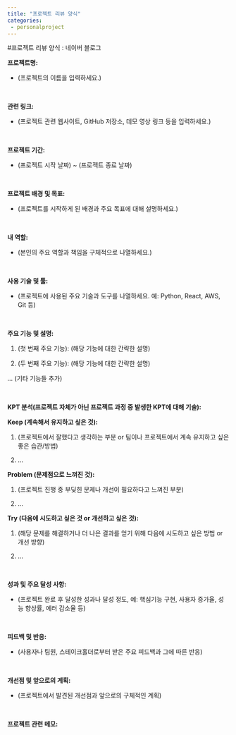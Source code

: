 ```yaml
---
title: "프로젝트 리뷰 양식"
categories:
 - personalproject
---
```

#프로젝트 리뷰 양식 : 네이버 블로그








**프로젝트명:**

- (프로젝트의 이름을 입력하세요.)

​

**관련 링크:**

- (프로젝트 관련 웹사이트, GitHub 저장소, 데모 영상 링크 등을 입력하세요.)

​

**프로젝트 기간:**

- (프로젝트 시작 날짜) ~ (프로젝트 종료 날짜)

​

**프로젝트 배경 및 목표:**

- (프로젝트를 시작하게 된 배경과 주요 목표에 대해 설명하세요.)

​

**내 역할:**

- (본인의 주요 역할과 책임을 구체적으로 나열하세요.)

​

**사용 기술 및 툴:**

- (프로젝트에 사용된 주요 기술과 도구를 나열하세요. 예: Python, React, AWS, Git 등)

​

**주요 기능 및 설명:**

1. (첫 번째 주요 기능): (해당 기능에 대한 간략한 설명)

2. (두 번째 주요 기능): (해당 기능에 대한 간략한 설명)

 ... (기타 기능들 추가)

​

**KPT 분석(프로젝트 자체가 아닌 프로젝트 과정 중 발생한 KPT에 대해 기술):**

**Keep (계속해서 유지하고 싶은 것):**

 1. (프로젝트에서 잘했다고 생각하는 부분 or 팀이나 프로젝트에서 계속 유지하고 싶은 좋은 습관/방법)

 2. ...

**Problem (문제점으로 느껴진 것):**

 1. (프로젝트 진행 중 부딪힌 문제나 개선이 필요하다고 느껴진 부분)

 2. ...

**Try (다음에 시도하고 싶은 것 or 개선하고 싶은 것):**

 1. (해당 문제를 해결하거나 더 나은 결과를 얻기 위해 다음에 시도하고 싶은 방법 or 개선 방향)

 2. ...

​

**성과 및 주요 달성 사항:**

- (프로젝트 완료 후 달성한 성과나 달성 정도, 예: 핵심기능 구현, 사용자 증가율, 성능 향상률, 에러 감소율 등)

​

**피드백 및 반응:**

- (사용자나 팀원, 스테이크홀더로부터 받은 주요 피드백과 그에 따른 반응)

​

**개선점 및 앞으로의 계획:**

- (프로젝트에서 발견된 개선점과 앞으로의 구체적인 계획)

​

**프로젝트 관련 메모:**

​





 

